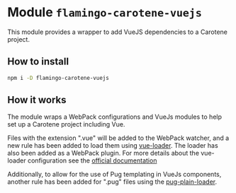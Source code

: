 # Module `flamingo-carotene-vuejs`

This module provides a wrapper to add VueJS dependencies to a Carotene project.

## How to install

```bash
npm i -D flamingo-carotene-vuejs
```

## How it works

The module wraps a WebPack configurations and VueJs modules to help set up a Carotene project including Vue.

Files with the extension ".vue" will be added to the WebPack watcher, and a new rule has been added to load them using [vue-loader](https://www.npmjs.com/package/vue-loader). The loader has also been added as a WebPack plugin. For more details about the vue-loader configuration see the [official documentation](https://vue-loader.vuejs.org/guide/)

Additionally, to allow for the use of Pug templating in VueJs components, another rule has been added for ".pug" files using the [pug-plain-loader](https://www.npmjs.com/package/pug-plain-loader).
